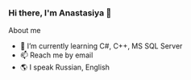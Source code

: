 ### Hi there, I'm Anastasiya 👋

About me
- 🌱 I’m currently learning C#, C++, MS SQL Server
- 📫 Reach me by email
- 🌎 I speak Russian, English
